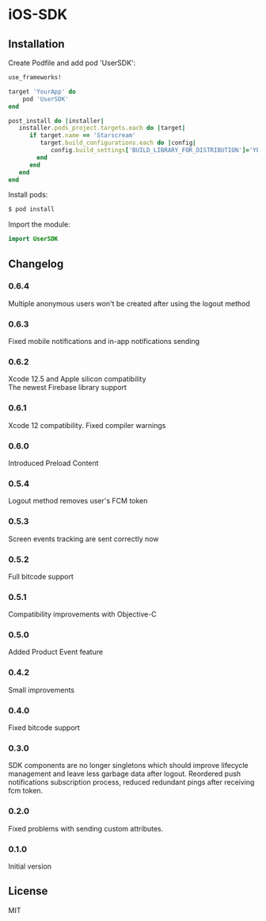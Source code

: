 # iOS-SDK

## Installation

Create Podfile and add pod 'UserSDK':

```ruby
use_frameworks!

target 'YourApp' do
    pod 'UserSDK'
end

post_install do |installer|
   installer.pods_project.targets.each do |target|
      if target.name == 'Starscream'
         target.build_configurations.each do |config|
            config.build_settings['BUILD_LIBRARY_FOR_DISTRIBUTION']='YES'
        end        
      end
   end
end
```

Install pods:

```ruby
$ pod install
```

Import the module:

```Swift
import UserSDK
```

## Changelog

### 0.6.4
Multiple anonymous users won't be created after using the logout method

### 0.6.3
Fixed mobile notifications and in-app notifications sending

### 0.6.2
Xcode 12.5 and Apple silicon compatibility  
The newest Firebase library support

### 0.6.1
Xcode 12 compatibility. Fixed compiler warnings

### 0.6.0
Introduced Preload Content

### 0.5.4
Logout method removes user's FCM token

### 0.5.3
Screen events tracking are sent correctly now

### 0.5.2
Full bitcode support

### 0.5.1
Compatibility improvements with Objective-C

### 0.5.0
Added Product Event feature

### 0.4.2
Small improvements

### 0.4.0

Fixed bitcode support

### 0.3.0

SDK components are no longer singletons which should improve lifecycle management and leave less garbage data after logout. Reordered push notifications subscription process, reduced redundant pings after receiving fcm token.

### 0.2.0

Fixed problems with sending custom attributes.

### 0.1.0

Initial version

## License

MIT
